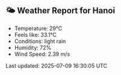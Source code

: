 <!-- WEATHER-START -->
## 🌤 Weather Report for Hanoi

- Temperature: 29°C
- Feels like: 33.1°C
- Conditions: light rain
- Humidity: 72%
- Wind Speed: 2.39 m/s

Last updated: 2025-07-09 16:30:05 UTC
<!-- WEATHER-END -->
